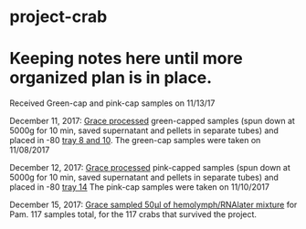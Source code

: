 # project-crab

# Keeping notes here until more organized plan is in place. 

Received Green-cap and pink-cap samples on 11/13/17

December 11, 2017: [Grace processed](https://genefish.wordpress.com/2017/12/12/graces-notebook-december-11-2017/) green-capped samples (spun down at 5000g for 10 min, saved supernatant and pellets in separate tubes) and placed in -80 [tray 8 and 10](https://docs.google.com/spreadsheets/d/1Qsvz3QTURlPF_hX05BQxjom3484WuMfqQ1ILl9LEljU/edit#gid=2006985773). 
The green-cap samples were taken on 11/08/2017

December 12, 2017: [Grace processed](https://genefish.wordpress.com/2017/12/13/graces-notebook-december-12-2017/) pink-capped samples (spun down at 5000g for 10 min, saved supernatant and pellets in separate tubes) and placed in -80 [tray 14](https://docs.google.com/spreadsheets/d/1Qsvz3QTURlPF_hX05BQxjom3484WuMfqQ1ILl9LEljU/edit#gid=2006985773)
The pink-cap samples were taken on 11/10/2017

December 15, 2017: [Grace sampled 50µl of hemolymph/RNAlater mixture](https://genefish.wordpress.com/2017/12/15/graces-notebook-friday-december-15-2017/) for Pam. 117 samples total, for the 117 crabs that survived the project. 
